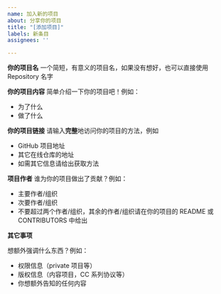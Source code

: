 ```yaml
---
name: 加入新的项目
about: 分享你的项目
title: "[添加项目]"
labels: 新条目
assignees: ''

---
```


**你的项目名**
一个简短，有意义的项目名，如果没有想好，也可以直接使用 Repository 名字

**你的项目内容**
简单介绍一下你的项目吧！例如：
- 为了什么
- 做了什么

**你的项目链接**
请输入**完整**地访问你的项目的方法，例如
- GitHub 项目地址
- 其它在线仓库的地址
- 如需其它信息请给出获取方法

**项目作者**
谁为你的项目做出了贡献？例如：
- 主要作者/组织
- 次要作者/组织
- 不要超过两个作者/组织，其余的作者/组织请在你的项目的 README 或 CONTRIBUTORS 中给出

**其它事项**
<!-- 选填 -->
想额外强调什么东西？例如：
- 权限信息（private 项目等）
- 版权信息（内容项目，CC 系列协议等）
- 你想额外告知的任何内容
